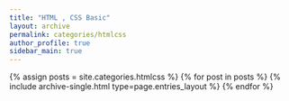 ```yaml
---
title: "HTML , CSS Basic"
layout: archive
permalink: categories/htmlcss
author_profile: true
sidebar_main: true
---
```


{% assign posts = site.categories.htmlcss %}
{% for post in posts %} {% include archive-single.html type=page.entries_layout %} {% endfor %}

